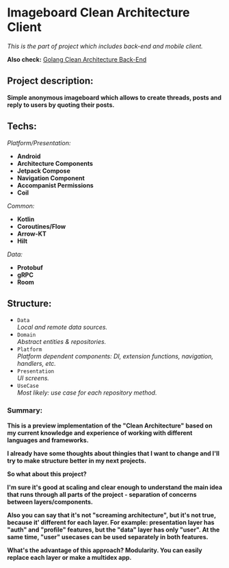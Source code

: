 # Imageboard Clean Architecture Client

*This is the part of project which includes back-end and mobile client.* 

**Also check:**
[Golang Clean Architecture Back-End](https://github.com/numq/golang-clean-architecture-imageboard-backend/)

## Project description:
  **Simple anonymous imageboard which allows to create threads, posts and reply to users by quoting their posts.**
  
## Techs:

*Platform/Presentation:*
- **Android**
- **Architecture Components**
- **Jetpack Compose**
- **Navigation Component**
- **Accompanist Permissions**
- **Coil**

*Common:*
- **Kotlin**
- **Coroutines/Flow**
- **Arrow-KT**
- **Hilt**

*Data:*
- **Protobuf**
- **gRPC**
- **Room**

## Structure:
- `Data`\
*Local and remote data sources.*
- `Domain`\
*Abstract entities & repositories.*
- `Platform`\
*Platform dependent components: DI, extension functions, navigation, handlers, etc.*
- `Presentation`\
*UI screens.*
- `UseCase`\
*Most likely: use case for each repository method.*

### Summary:

**This is a preview implementation of the "Clean Architecture" based on my current knowledge and experience of working with different languages and frameworks.**

**I already have some thoughts about thingies that I want to change and I'll try to make structure better in my next projects.**

**So what about this project?**

**I'm sure it's good at scaling and clear enough to understand the main idea that runs through all parts of the project - separation of concerns between layers/components.**

**Also you can say that it's not "screaming architecture", but it's not true, because it' different for each layer. For example: presentation layer has "auth" and "profile" features, but the "data" layer has only "user". At the same time, "user" usecases can be used separately  in both features.**

**What's the advantage of this approach? Modularity. You can easily replace each layer or make a multidex app.**

